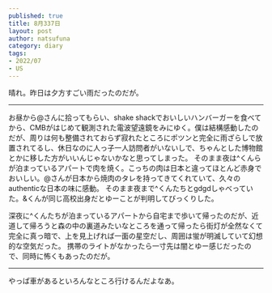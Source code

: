 ```yaml
--- 
published: true
title: 8月337日
layout: post
author: natsufuna
category: diary
tags: 
- 2022/07
- US
---
```

晴れ。昨日は夕方すごい雨だったのだが。

---
お昼から@さんに拾ってもらい、shake shackでおいしいハンバーガーを食べてから、CMBがはじめて観測された電波望遠鏡をみにゆく。僕は結構感動したのだが、周りは何も整備されておらず寂れたところにポツンと完全に雨ざらしで放置されてるし、休日なのに人っ子一人訪問者がいないしで、ちゃんとした博物館とかに移した方がいいんじゃないかなと思ってしまった。
そのまま夜は^くんらが泊まっているアパートで肉を焼く。こっちの肉は日本と違ってほとんど赤身でおいしい。@さんが日本から焼肉のタレを持ってきてくれていて、久々のauthenticな日本の味に感動。
そのまま夜まで^くんたちとgdgdしゃべっていた。&くんが同じ高校出身だとゆーことが判明してびっくりした。

深夜に^くんたちが泊まっているアパートから自宅まで歩いて帰ったのだが、近道して帰ろうと森の中の裏道みたいなところを通って帰ったら街灯が全然なくて完全に真っ暗で、上を見上げれば一面の星空だし、周囲は蛍が明滅していて幻想的な空気だった。
携帯のライトがなかったら一寸先は闇とゆー感じだったので、同時に怖くもあったのだが。

---
やっぱ車があるといろんなところ行けるんだよなあ。